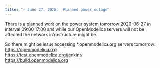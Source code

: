 ```yaml
---
title: "⚡ June 27, 2020:  Planned power outage"
---
```

<p>There is a planned work on the power system tomorrow 2020-06-27 in interval&nbsp;09:00 17:00 and while our OpenModelica servers will&nbsp;not be affected the network infrastructure might be.</p>
<p>So there might be issue accessing *.openmodelica.org servers tomorrow:<br /><a href="https://openmodelica.org">https://openmodelica.org</a>&nbsp;<br /><a href="https://test.openmodelica.org/jenkins">https://test.openmodelica.org/jenkins</a>&nbsp;<br /><a href="https://build.openmodelica.org">https://build.openmodelica.org</a></p>
<p>&nbsp;</p>
<p>&nbsp;</p>